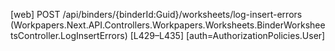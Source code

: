 [web] POST /api/binders/{binderId:Guid}/worksheets/log-insert-errors  (Workpapers.Next.API.Controllers.Workpapers.Worksheets.BinderWorksheetsController.LogInsertErrors)  [L429–L435] [auth=AuthorizationPolicies.User]


